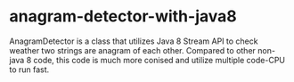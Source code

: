 # anagram-detector-with-java8
AnagramDetector is a class that utilizes Java 8 Stream API to check weather two strings are anagram of each other. 
Compared to other non-java 8 code, this code is much more conised and utilize multiple code-CPU to run fast.
